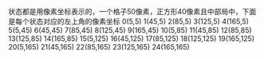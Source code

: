 状态都是用像素坐标表示的，一个格子50像素，正方形40像素且中部局中，下面是每个状态对应的左上角的像素坐标
0(5,5)      1(45,5)        2(85,5)         3(125,5)         4(165,5)
5(5,45)     6(45,45)       7(85,45)        8(125,45)        9(165,45)
10(5,85)    11(45,85)      12(85,85)       13(125,85)       14(165,85)
15(5,125)   16(45,125)     17(85,125)      18(125,125)      19(165,125)
20(5,165)   21(45,165)     22(85,165)      23(125,165)      24(165,165)
